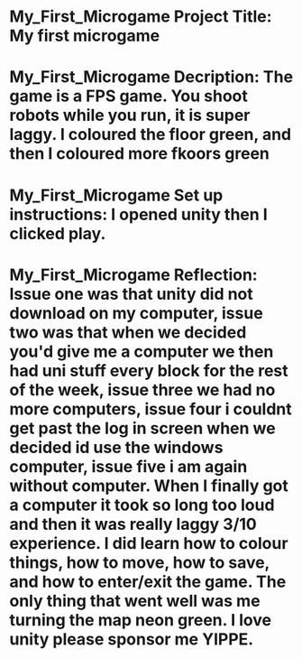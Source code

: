 # My_First_Microgame Project Title: My first microgame
# My_First_Microgame Decription: The game is a FPS game. You shoot robots while you run, it is super laggy. I coloured the floor green, and then I coloured more fkoors green
# My_First_Microgame Set up instructions: I opened unity then I clicked play.
# My_First_Microgame Reflection: Issue one was that unity did not download on my computer, issue two was that when we decided you'd give me a computer we then had uni stuff every block for the rest of the week, issue three we had no more computers, issue four i couldnt get past the log in screen when we decided id use the windows computer, issue five i am again without computer. When I finally got a computer it took so long too loud and then it was really laggy 3/10 experience. I did learn how to colour things, how to move, how to save, and how to enter/exit the game. The only thing that went well was me turning the map neon green. I love unity please sponsor me YIPPE.

